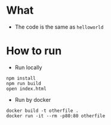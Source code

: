 # What
* The code is the same as `helloworld`

# How to run
* Run locally
```
npm install
npm run build
open index.html
```

* Run by docker
```
docker build -t otherfile .
docker run -it --rm -p80:80 otherfile
```

